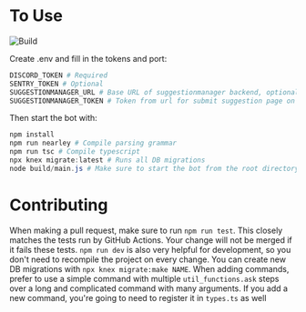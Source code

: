 # To Use

![Build](https://github.com/scratchyone/modbot/workflows/Build/badge.svg)

Create .env and fill in the tokens and port:

```powershell
DISCORD_TOKEN # Required
SENTRY_TOKEN # Optional
SUGGESTIONMANAGER_URL # Base URL of suggestionmanager backend, optional but required for suggestion command to work
SUGGESTIONMANAGER_TOKEN # Token from url for submit suggestion page on suggestionmanager, optional but required for suggestion command to work
```

Then start the bot with:

```powershell
npm install
npm run nearley # Compile parsing grammar
npm run tsc # Compile typescript
npx knex migrate:latest # Runs all DB migrations
node build/main.js # Make sure to start the bot from the root directory and not the build directory or the DB won't work
```

# Contributing

When making a pull request, make sure to run `npm run test`. This closely matches the tests run by GitHub Actions. Your change will not be merged if it fails these tests. `npm run dev` is also very helpful for development, so you don't need to recompile the project on every change. You can create new DB migrations with `npx knex migrate:make NAME`. When adding commands, prefer to use a simple command with multiple `util_functions.ask` steps over a long and complicated command with many arguments. If you add a new command, you're going to need to register it in `types.ts` as well
